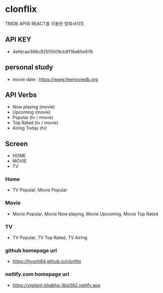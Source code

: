 # clonflix

TMDB API와 REACT를 이용한 영화사이트

## API KEY
- 4efdcae366c925f5509cb9116e65e876

## personal study
- movie date : https://www.themoviedb.org

## API Verbs
- Now playing (movie)
- Upcoming (movie)
- Popular (tv / movie)
- Top Rated (tv / movie)
- Airing Today (tv)

## Screen
- HOME
- MOVIE
- TV

### Home
- TV Popular, Movie Popular

### Movie
- Movie Popular, Movie Now playing, Movie Upcoming, Movie Top Rated

### TV
- TV Popular, TV Top Rated, TV Airing

### github homepage url
- https://hyunh84.github.io/clonflix

### netlify.com homepage url
- https://vigilant-bhabha-3bd382.netlify.app